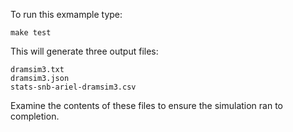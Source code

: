 To run this exmample type:

```
make test
```

This will generate three output files:
```
dramsim3.txt
dramsim3.json
stats-snb-ariel-dramsim3.csv
```

Examine the contents of these files to ensure the simulation ran to completion.
